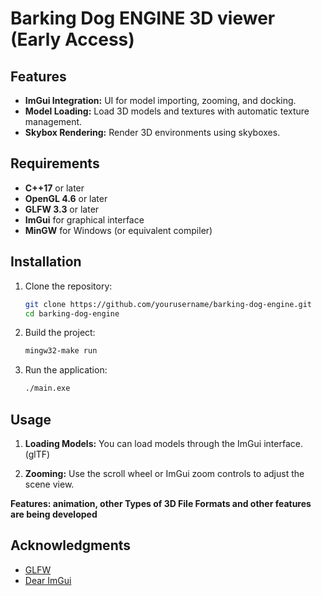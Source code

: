 # Barking Dog ENGINE 3D viewer (Early Access)



## Features

- **ImGui Integration:** UI for model importing, zooming, and docking.
- **Model Loading:** Load 3D models and textures with automatic texture management.
- **Skybox Rendering:** Render 3D environments using skyboxes.

## Requirements

- **C++17** or later
- **OpenGL 4.6** or later
- **GLFW 3.3** or later
- **ImGui** for graphical interface
- **MinGW** for Windows (or equivalent compiler)

## Installation

1. Clone the repository:
    ```bash
    git clone https://github.com/yourusername/barking-dog-engine.git
    cd barking-dog-engine
    ```

3. Build the project:
      ```bash
      mingw32-make run
      ```

4. Run the application:
    ```bash
    ./main.exe
    ```


## Usage

1. **Loading Models:** 
   You can load models through the ImGui interface. (glTF)

3. **Zooming:**
   Use the scroll wheel or ImGui zoom controls to adjust the scene view.
   
**Features: animation, other Types of 3D File Formats and other features are being developed**


## Acknowledgments

- [GLFW](https://www.glfw.org/)
- [Dear ImGui](https://github.com/ocornut/imgui)

